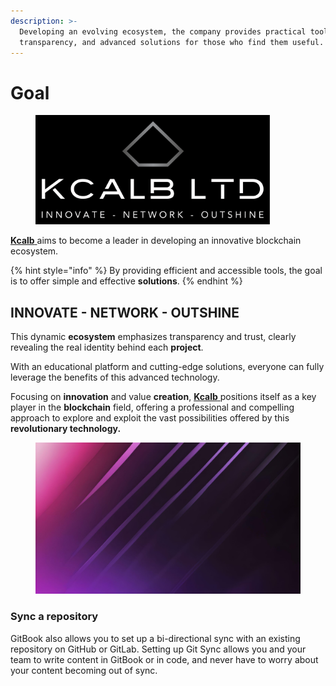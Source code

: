```yaml
---
description: >-
  Developing an evolving ecosystem, the company provides practical tools,
  transparency, and advanced solutions for those who find them useful.
---
```


# Goal

<figure><img src="../.gitbook/assets/Color logo with background.png" alt="" width="375"><figcaption></figcaption></figure>

[**Kcalb** ](https://kcalb.org/)aims to become a leader in developing an innovative blockchain ecosystem.&#x20;

{% hint style="info" %}
By providing efficient and accessible tools, the goal is to offer simple and effective **solutions**.&#x20;
{% endhint %}

## INNOVATE - NETWORK - OUTSHINE

This dynamic **ecosystem** emphasizes transparency and trust, clearly revealing the real identity behind each **project**.

With an educational platform and cutting-edge solutions, everyone can fully leverage the benefits of this advanced technology.&#x20;

Focusing on **innovation** and value **creation**, [**Kcalb** ](https://kcalb.org/)positions itself as a key player in the **blockchain** field, offering a professional and compelling approach to explore and exploit the vast possibilities offered by this **revolutionary technology.**

<div data-full-width="false">

<figure><img src="../.gitbook/assets/Kcalb Site 1.jpg" alt=""><figcaption></figcaption></figure>

</div>

### Sync a repository

GitBook also allows you to set up a bi-directional sync with an existing repository on GitHub or GitLab. Setting up Git Sync allows you and your team to write content in GitBook or in code, and never have to worry about your content becoming out of sync.
